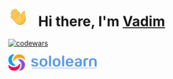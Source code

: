 <h1>
  <img height="40" src="/img/hi.gif">
  &nbsp Hi there, I'm
  <a href="https://github.com/volvad?tab=repositories">
    Vadim
  </a>
</h1>

[![codewars](https://www.codewars.com/users/volvad/badges/large)](https://www.codewars.com/users/volvad)

[<img src="/img/sololearn.png" width=180 alt=""/>](https://www.sololearn.com/profile/26835374)

<img src="https://api2.sololearn.com/v2/certificates/CT-SQ6A1MI1/image/jpg" width="150" alt=""/><span>  </span><img src="https://api2.sololearn.com/v2/certificates/CT-B4FLEIUB/image/jpg" width="150" alt=""/><span>  </span><img src="https://api2.sololearn.com/v2/certificates/CT-MJLRBSF8/image/jpg" width="150" alt=""/><span>  </span><img src="https://api2.sololearn.com/v2/certificates/CT-CXXDMAKR/image/jpg" width="150" alt=""/><span>  </span><img src="https://api2.sololearn.com/v2/certificates/CT-LYXVFLKE/image/jpg" width="150" alt=""/><span>  </span><img src="https://api2.sololearn.com/v2/certificates/CT-UIIWTN3T/image/jpg" width="150" alt=""/>
